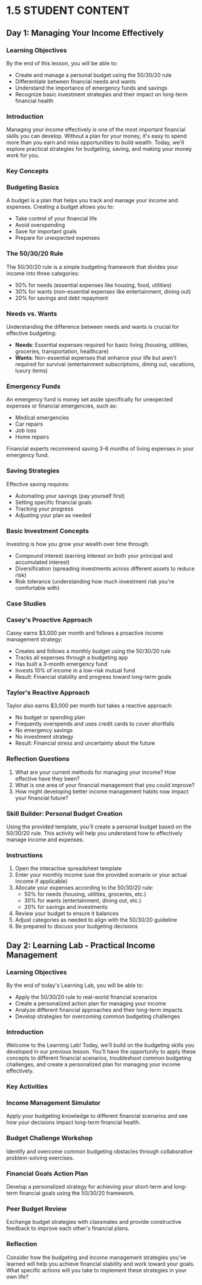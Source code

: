 # 1.5 STUDENT CONTENT

## Day 1: Managing Your Income Effectively

### Learning Objectives

By the end of this lesson, you will be able to:

- Create and manage a personal budget using the 50/30/20 rule
- Differentiate between financial needs and wants
- Understand the importance of emergency funds and savings
- Recognize basic investment strategies and their impact on long-term financial health

### Introduction

Managing your income effectively is one of the most important financial skills you can develop. Without a plan for your money, it's easy to spend more than you earn and miss opportunities to build wealth. Today, we'll explore practical strategies for budgeting, saving, and making your money work for you.

### Key Concepts

### Budgeting Basics

A budget is a plan that helps you track and manage your income and expenses. Creating a budget allows you to:

- Take control of your financial life
- Avoid overspending
- Save for important goals
- Prepare for unexpected expenses

### The 50/30/20 Rule

The 50/30/20 rule is a simple budgeting framework that divides your income into three categories:

- 50% for needs (essential expenses like housing, food, utilities)
- 30% for wants (non-essential expenses like entertainment, dining out)
- 20% for savings and debt repayment

### Needs vs. Wants

Understanding the difference between needs and wants is crucial for effective budgeting:

- **Needs**: Essential expenses required for basic living (housing, utilities, groceries, transportation, healthcare)
- **Wants**: Non-essential expenses that enhance your life but aren't required for survival (entertainment subscriptions, dining out, vacations, luxury items)

### Emergency Funds

An emergency fund is money set aside specifically for unexpected expenses or financial emergencies, such as:

- Medical emergencies
- Car repairs
- Job loss
- Home repairs

Financial experts recommend saving 3-6 months of living expenses in your emergency fund.

### Saving Strategies

Effective saving requires:

- Automating your savings (pay yourself first)
- Setting specific financial goals
- Tracking your progress
- Adjusting your plan as needed

### Basic Investment Concepts

Investing is how you grow your wealth over time through:

- Compound interest (earning interest on both your principal and accumulated interest)
- Diversification (spreading investments across different assets to reduce risk)
- Risk tolerance (understanding how much investment risk you're comfortable with)

### Case Studies

### Casey's Proactive Approach

Casey earns $3,000 per month and follows a proactive income management strategy:

- Creates and follows a monthly budget using the 50/30/20 rule
- Tracks all expenses through a budgeting app
- Has built a 3-month emergency fund
- Invests 10% of income in a low-risk mutual fund
- Result: Financial stability and progress toward long-term goals

### Taylor's Reactive Approach

Taylor also earns $3,000 per month but takes a reactive approach:

- No budget or spending plan
- Frequently overspends and uses credit cards to cover shortfalls
- No emergency savings
- No investment strategy
- Result: Financial stress and uncertainty about the future

### Reflection Questions

1. What are your current methods for managing your income? How effective have they been?
2. What is one area of your financial management that you could improve?
3. How might developing better income management habits now impact your financial future?

### Skill Builder: Personal Budget Creation

Using the provided template, you'll create a personal budget based on the 50/30/20 rule. This activity will help you understand how to effectively manage income and expenses.

### Instructions

1. Open the interactive spreadsheet template
2. Enter your monthly income (use the provided scenario or your actual income if applicable)
3. Allocate your expenses according to the 50/30/20 rule:
    - 50% for needs (housing, utilities, groceries, etc.)
    - 30% for wants (entertainment, dining out, etc.)
    - 20% for savings and investments
4. Review your budget to ensure it balances
5. Adjust categories as needed to align with the 50/30/20 guideline
6. Be prepared to discuss your budgeting decisions

## Day 2: Learning Lab - Practical Income Management

### Learning Objectives

By the end of today's Learning Lab, you will be able to:

- Apply the 50/30/20 rule to real-world financial scenarios
- Create a personalized action plan for managing your income
- Analyze different financial approaches and their long-term impacts
- Develop strategies for overcoming common budgeting challenges

### Introduction

Welcome to the Learning Lab! Today, we'll build on the budgeting skills you developed in our previous lesson. You'll have the opportunity to apply these concepts to different financial scenarios, troubleshoot common budgeting challenges, and create a personalized plan for managing your income effectively.

### Key Activities

### Income Management Simulator

Apply your budgeting knowledge to different financial scenarios and see how your decisions impact long-term financial health.

### Budget Challenge Workshop

Identify and overcome common budgeting obstacles through collaborative problem-solving exercises.

### Financial Goals Action Plan

Develop a personalized strategy for achieving your short-term and long-term financial goals using the 50/30/20 framework.

### Peer Budget Review

Exchange budget strategies with classmates and provide constructive feedback to improve each other's financial plans.

### Reflection

Consider how the budgeting and income management strategies you've learned will help you achieve financial stability and work toward your goals. What specific actions will you take to implement these strategies in your own life?

#
